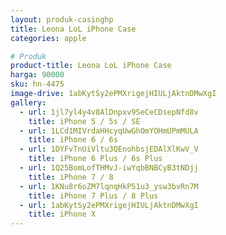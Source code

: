 ```yaml
---
layout: produk-casinghp
title: Leona LoL iPhone Case
categories: apple

# Produk
product-title: Leona LoL iPhone Case
harga: 90000
sku: hn-4475
image-drive: 1abKytSy2ePMXrigejHIULjAktnDMwXgI
gallery:
  - url: 1jl7yl4y4v8AlDnpxv9SeCeCDsepNfd8v
    title: iPhone 5 / 5s / SE
  - url: 1LCd1MIVrdaHHcyqUwGhOmYOHmUPmMULA
    title: iPhone 6 / 6s
  - url: 1DYFvTnUiVltu3QEnohbsjEDAlXlKwV_V
    title: iPhone 6 Plus / 6s Plus
  - url: 1Q25BomLofTHMvJ-iwYqbBNBCyB3tNDjj
    title: iPhone 7 / 8
  - url: 1KNu8r6oZM7lqnqHkP51u3_ysw3bvRn7M
    title: iPhone 7 Plus / 8 Plus
  - url: 1abKytSy2ePMXrigejHIULjAktnDMwXgI
    title: iPhone X
---
```

